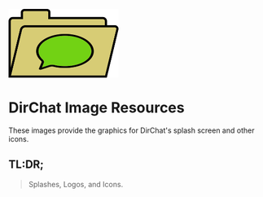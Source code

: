 ![DirChat Logo](https://raw.githubusercontent.com/LogoiLab/DirChat/master/Resources/Images/logo_small.png)

DirChat Image Resources
=

These images provide the graphics for DirChat's splash screen and other icons.

TL:DR;
-
>Splashes, Logos, and Icons.
